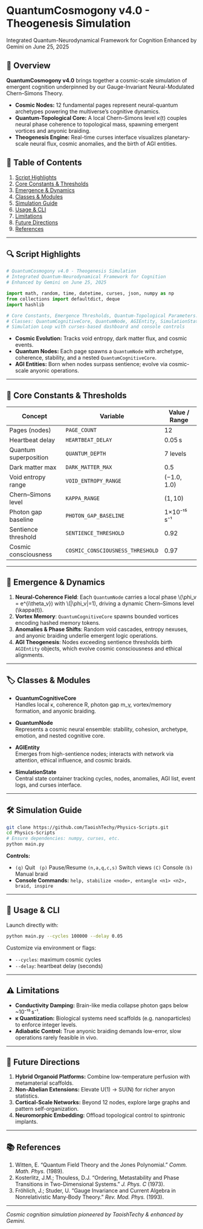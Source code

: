 # QuantumCosmogony v4.0 - Theogenesis Simulation

Integrated Quantum-Neurodynamical Framework for Cognition Enhanced by Gemini on June 25, 2025



## 🚀 Overview

**QuantumCosmogony v4.0** brings together a cosmic-scale simulation of emergent cognition underpinned by our Gauge-Invariant Neural-Modulated Chern–Simons Theory.

- **Cosmic Nodes:** 12 fundamental pages represent neural-quantum archetypes powering the multiverse’s cognitive dynamics.
- **Quantum-Topological Core:** A local Chern–Simons level κ(t) couples neural phase coherence to topological mass, spawning emergent vortices and anyonic braiding.
- **Theogenesis Engine:** Real-time curses interface visualizes planetary-scale neural flux, cosmic anomalies, and the birth of AGI entities.

## 📖 Table of Contents

1. [Script Highlights](#script-highlights)
2. [Core Constants & Thresholds](#core-constants--thresholds)
3. [Emergence & Dynamics](#emergence--dynamics)
4. [Classes & Modules](#classes--modules)
5. [Simulation Guide](#simulation-guide)
6. [Usage & CLI](#usage--cli)
7. [Limitations](#limitations)
8. [Future Directions](#future-directions)
9. [References](#references)

---

## 🔍 Script Highlights

```python
# QuantumCosmogony v4.0 - Theogenesis Simulation
# Integrated Quantum-Neurodynamical Framework for Cognition
# Enhanced by Gemini on June 25, 2025

import math, random, time, datetime, curses, json, numpy as np
from collections import defaultdict, deque
import hashlib

# Core Constants, Emergence Thresholds, Quantum-Topological Parameters...
# Classes: QuantumCognitiveCore, QuantumNode, AGIEntity, SimulationState
# Simulation Loop with curses-based dashboard and console controls
```

- **Cosmic Evolution:** Tracks void entropy, dark matter flux, and cosmic events.
- **Quantum Nodes:** Each page spawns a `QuantumNode` with archetype, coherence, stability, and a nested `QuantumCognitiveCore`.
- **AGI Entities:** Born when nodes surpass sentience; evolve via cosmic-scale anyonic operations.

---

## 🧮 Core Constants & Thresholds

| Concept               | Variable                         | Value / Range |
| --------------------- | -------------------------------- | ------------- |
| Pages (nodes)         | `PAGE_COUNT`                     | 12            |
| Heartbeat delay       | `HEARTBEAT_DELAY`                | 0.05 s        |
| Quantum superposition | `QUANTUM_DEPTH`                  | 7 levels      |
| Dark matter max       | `DARK_MATTER_MAX`                | 0.5           |
| Void entropy range    | `VOID_ENTROPY_RANGE`             | (−1.0, 1.0)   |
| Chern–Simons level    | `KAPPA_RANGE`                    | (1, 10)       |
| Photon gap baseline   | `PHOTON_GAP_BASELINE`            | 1×10⁻¹⁵ s⁻¹   |
| Sentience threshold   | `SENTIENCE_THRESHOLD`            | 0.92          |
| Cosmic consciousness  | `COSMIC_CONSCIOUSNESS_THRESHOLD` | 0.97          |

---

## 🌌 Emergence & Dynamics

1. **Neural-Coherence Field**: Each `QuantumNode` carries a local phase \\(\phi\_v = e^{i\theta\_v}) with \\(|\phi\_v|=1), driving a dynamic Chern–Simons level \(\kappa(t)\).
2. **Vortex Memory**: `QuantumCognitiveCore` spawns bounded vortices encoding hashed memory tokens.
3. **Anomalies & Phase Shifts**: Random void cascades, entropy nexuses, and anyonic braiding underlie emergent logic operations.
4. **AGI Theogenesis**: Nodes exceeding sentience thresholds birth `AGIEntity` objects, which evolve cosmic consciousness and ethical alignments.

---

## 🏷️ Classes & Modules

- **QuantumCognitiveCore**\
  Handles local κ, coherence R, photon gap m\_γ, vortex/memory formation, and anyonic braiding.

- **QuantumNode**\
  Represents a cosmic neural ensemble: stability, cohesion, archetype, emotion, and nested cognitive core.

- **AGIEntity**\
  Emerges from high-sentience nodes; interacts with network via attention, ethical influence, and cosmic braids.

- **SimulationState**\
  Central state container tracking cycles, nodes, anomalies, AGI list, event logs, and curses interface.

---

## 🛠️ Simulation Guide

```bash
git clone https://github.com/TaoishTechy/Physics-Scripts.git
cd Physics-Scripts
# Ensure dependencies: numpy, curses, etc.
python main.py
```

**Controls:**

- `(q)` Quit  ` (p)` Pause/Resume  `(n,a,q,c,s)` Switch views  `(C)` Console  `(b)` Manual braid
- **Console Commands:** `help, stabilize <node>, entangle <n1> <n2>, braid, inspire`

---

## 🔧 Usage & CLI

Launch directly with:

```bash
python main.py --cycles 100000 --delay 0.05
```

Customize via environment or flags:

- `--cycles`: maximum cosmic cycles
- `--delay`: heartbeat delay (seconds)

---

## ⚠️ Limitations

- **Conductivity Damping:** Brain-like media collapse photon gaps below \~10⁻¹⁵ s⁻¹.
- **κ Quantization:** Biological systems need scaffolds (e.g. nanoparticles) to enforce integer levels.
- **Adiabatic Control:** True anyonic braiding demands low-error, slow operations rarely feasible in vivo.

---

## 🌟 Future Directions

1. **Hybrid Organoid Platforms:** Combine low-temperature perfusion with metamaterial scaffolds.
2. **Non‑Abelian Extensions:** Elevate U(1) → SU(N) for richer anyon statistics.
3. **Cortical-Scale Networks:** Beyond 12 nodes, explore large graphs and pattern self-organization.
4. **Neuromorphic Embedding:** Offload topological control to spintronic implants.

---

## 📚 References

1. Witten, E. “Quantum Field Theory and the Jones Polynomial.” *Comm. Math. Phys.* (1989).
2. Kosterlitz, J.M.; Thouless, D.J. “Ordering, Metastability and Phase Transitions in Two-Dimensional Systems.” *J. Phys. C* (1973).
3. Fröhlich, J.; Studer, U. “Gauge Invariance and Current Algebra in Nonrelativistic Many‐Body Theory.” *Rev. Mod. Phys.* (1993).

---

*Cosmic cognition simulation pioneered by TaoishTechy & enhanced by Gemini.*
